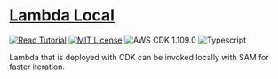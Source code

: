 # [Lambda Local](https://apoorv.blog/run-lambda-locally-cdk-sam/)

[![Read Tutorial](https://badgen.now.sh/badge/Read/Tutorial/purple)](https://apoorv.blog/run-lambda-locally-cdk-sam/)
[![MIT License](https://badgen.now.sh/badge/License/MIT/blue)](https://github.com/apoorvmote/cdk-examples/blob/master/License.md)
![AWS CDK 1.109.0](https://badgen.net/badge/aws-cdk/1.109.0/yellow)
![Typescript](https://badgen.net/badge/icon/typescript?icon=typescript&label)

Lambda that is deployed with CDK can be invoked locally with SAM for faster iteration.